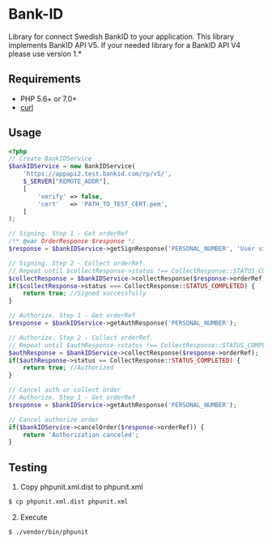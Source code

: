 Bank-ID
=======

Library for connect Swedish BankID to your application.
This library implements BankID API V5. If your needed library for a BankID API V4 please use version 1.*


## Requirements

* PHP 5.6+ or 7.0+
* [curl](http://php.net/manual/en/book.curl.php)


## Usage

```php
<?php
// Create BankIDService
$bankIDService = new BankIDService(
    'https://appapi2.test.bankid.com/rp/v5/',
    $_SERVER["REMOTE_ADDR"],
    [
        'verify' => false,
        'cert'   => 'PATH_TO_TEST_CERT.pem',
    ]
);

// Signing. Step 1 - Get orderRef
/** @var OrderResponse $response */
$response = $bankIDService->getSignResponse('PERSONAL_NUMBER', 'User visible data');

// Signing. Step 2 - Collect orderRef. 
// Repeat until $collectResponse->status !== CollectResponse::STATUS_COMPLETED
$collectResponse = $bankIDService->collectResponse($response->orderRef);
if($collectResponse->status === CollectResponse::STATUS_COMPLETED) {
    return true; //Signed successfully
}

// Authorize. Step 1 - Get orderRef
$response = $bankIDService->getAuthResponse('PERSONAL_NUMBER');

// Authorize. Step 2 - Collect orderRef. 
// Repeat until $authResponse->status !== CollectResponse::STATUS_COMPLETED
$authResponse = $bankIDService->collectResponse($response->orderRef);
if($authResponse->status == CollectResponse::STATUS_COMPLETED) {
    return true; //Authorized
}

// Cancel auth or collect order
// Authorize. Step 1 - Get orderRef
$response = $bankIDService->getAuthResponse('PERSONAL_NUMBER');

// Cancel authorize order
if($bankIDService->cancelOrder($response->orderRef)) {
    return 'Authorization canceled';
}
```

## Testing

1. Copy phpunit.xml.dist to phpunit.xml
``` bash
$ cp phpunit.xml.dist phpunit.xml
```

2. Execute

``` bash
$ ./vendor/bin/phpunit
```
